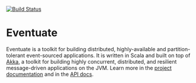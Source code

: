 [![Build Status](https://travis-ci.org/RBMHTechnology/eventuate.svg?branch=master)](https://travis-ci.org/RBMHTechnology/eventuate)

Eventuate
=========

Eventuate is a toolkit for building distributed, highly-available and partition-tolerant event-sourced applications. It is written in Scala and built on top of [Akka](http://akka.io), a toolkit for building highly concurrent, distributed, and resilient message-driven applications on the JVM. 
Learn more in the [project documentation](http://rbmhtechnology.github.io/eventuate/) and in the [API docs](http://rbmhtechnology.github.io/eventuate/latest/api/index.html).
